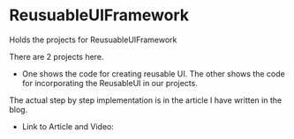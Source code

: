 # ReusuableUIFramework
Holds the projects for ReusuableUIFramework

There are 2 projects here. 
- One shows the code for creating reusable UI. The other shows the code for incorporating the ReusableUI in our projects.

The actual step by step implementation is in the article I have written in the blog.
- Link to Article and Video:
